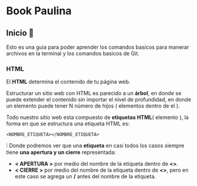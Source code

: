 # Book Paulina

## Inicio :dog:

Esto es una guia para poder aprender los comandos basicos para manerar archivos en la terminal y los comandos basicos de Git.

### HTML

El **HTML** determina el contenido de tu página web.

Estructurar un sitio web con HTML es parecido a un **árbol**, en donde se puede extender el contenido sin importar el nivel de profundidad, en donde un elemento puede tener N número de hijos ( elementos dentro de el ).

Todo nuestro sitio web esta compuesto de **etiquetas HTML**( elemento ), la forma en que se estructura una etiqueta HTML es:

```
<NOMBRE_ETIQUETA></NOMBRE_ETIQUETA>
```

:grey_exclamation: Donde podremos ver que una **etiqueta** en casi todos los casos siempre tiene **una apertura y un cierre** representada:

* **< APERTURA >** por medio del nombre de la etiqueta dentro de **<>**.
* **< CIERRE >** por medio del nombre de la etiqueta dentro de **<>**, pero en este caso se agrega un **/** antes del nombre de la etiqueta.
